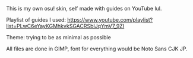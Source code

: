 This is my own osu! skin, self made with guides on YouTube lul.

Playlist of guides I used: https://www.youtube.com/playlist?list=PLwC6eYayKGMhkvkSGACRSblJqYmV7_9ZI

Theme: trying to be as minimal as possible

All files are done in GIMP, font for everything would be Noto Sans CJK JP.

